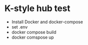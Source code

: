 # K-style hub test

- Install Docker and docker-compose
- set .env
- docker compose build
- docker comspose up